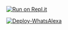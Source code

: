 
[![Run on Repl.it](https://repl.it/badge/github/TOXIC-DEVIL/WhatsAlexa)](https://replit.com/@TOXICDEVIL/WhatsAlexa)

[![Deploy-WhatsAlexa](https://www.herokucdn.com/deploy/button.svg)](https://heroku.com/deploy?template=https://github.com/lkruwan/alexa)

